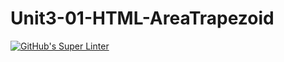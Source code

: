# Unit3-01-HTML-AreaTrapezoid
[![GitHub's Super Linter](https://github.com/ICS20-Programming-GraydonE/Unit3-01-HTML-AreaTrapezoid/workflows/GitHub's%20Super%20Linter/badge.svg)](https://github.com/ICS20-Programming-GraydonE/Unit3-01-HTML-AreaTrapezoid/actions)